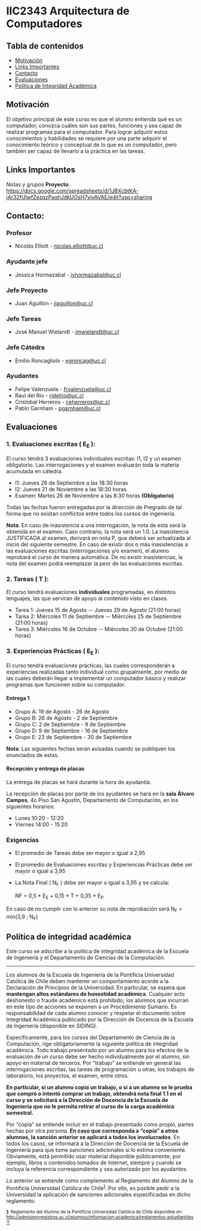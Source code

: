 # IIC2343 Arquitectura de Computadores

## Tabla de contenidos
 * [Motivación](#motivación)
 * [Links Importantes](#links-importantes)
 * [Contacto](#contacto)
 * [Evaluaciones](#evaluaciones)
 * [Política de Integridad Académica](#política-de-integridad-académica)

## Motivación
El objetivo principal de este curso es que el alumno entienda qué es un computador, conozca cuáles son
sus partes, funciones y sea capaz de realizar programas para el computador. Para lograr adquirir
estos conocimientos y habilidades se requiere por una parte adquirir el conocimiento teórico y conceptual de
lo que es un computador, pero también ser capaz de llevarlo a la práctica en las tareas.

## Links Importantes
Notas y grupos **Proyecto**: https://docs.google.com/spreadsheets/d/1JBXcbtKA-jAr32fUIwfZezqzPaqhJdkUOsH7viyAVAE/edit?usp=sharing

## Contacto:

### Profesor
- Nicolás Elliott - nicolas.elliott@uc.cl
### Ayudante jefe
- Jessica Hormazabal - jyhormazabal@uc.cl
### Jefe Proyecto
- Juan Aguillón - jjaguillon@uc.cl
### Jefe Tareas
- José Manuel Wielandt - jmwielandt@uc.cl
### Jefe Cátedra
- Emilio Roncagliolo - egroncag@uc.cl
### Ayudantes
- Felipe Valenzuela - frvalenzuela@uc.cl
- Raul del Río - rjdelrio@uc.cl
- Cristobal Herreros - ceherreros@uc.cl
- Pablo Garnham - pgarnham@uc.cl


## Evaluaciones

### 1. Evaluaciones escritas ( E<sub>E</sub> ):

El curso tendrá 3 evaluaciones individuales escritas: I1, I2 y un examen obligatorio. Las interrogaciones y el examen evaluarán toda la materia acumulada en cátedra.

* I1: Jueves 26 de Septiembre a las 18:30 horas
* I2: Jueves 21 de Noviembre a las 18:30 horas
* Examen: Martes 26 de Noviembre a las 8:30 horas **(Obligatorio)**

Todas las fechas fueron entregadas por la dirección de Pregrado de tal forma que no existan conflictos entre todos los cursos de ingeniería.

**Nota**: En caso de inasistencia a una interrogación, la nota de esta será la obtenida en el examen. Caso contrario, la nota será un 1.0. La inasistencia JUSTIFICADA al examen, derivará en nota P, que deberá ser actualizada al inicio del siguiente semestre. En caso de existir dos o más inasistencias a las evaluaciones escritas (interrogaciones y/o examen), el alumno reprobará el curso de manera automática. De no existir inasistencias, la nota del examen podrá reemplazar la peor de las evaluaciones escritas.

### 2. Tareas ( T ):

El curso tendrá evaluaciones **individuales** programadas, en distintos lenguajes, las que servirán de apoyo al contenido visto en clases.

* Tarea 1: Jueves 15 de Agosto -- Jueves 29 de Agosto (21:00 horas)
* Tarea 2: Miércoles 11 de Septiembre -- Miércoles 25 de Septiembre (21:00 horas)
* Tarea 3: Miércoles 16 de Octubre -- Miércoles 30 de Octubre (21:00 horas)

### 3. Experiencias Prácticas ( E<sub>E</sub> ):

El curso tendrá evaluaciones prácticas, las cuales corresponderán a experiencias realizadas tanto individual como grupalmente, por medio de las cuales deberán llegar a implementar un computador básico y realizar programas que funcionen sobre su computador.

#### Entrega 1 

* Grupo A: 19 de Agosto - 26 de Agosto
* Grupo B: 26 de Agosto - 2 de Septiembre
* Grupo C: 2 de Septiembre - 9 de Septiembre
* Grupo D: 9 de Septiembre - 16 de Septiembre
* Grupo E: 23 de Septiembre - 30 de Septiembre

**Nota**: Las siguientes fechas serán avisadas cuando se publiquen los enunciados de estas.



#### Recepción y entrega de placas

La entrega de placas se hará durante la hora de ayudantía. 

La recepción de placas por parte de los ayudantes se hará en la **sala Álvaro Campos**, 4o Piso San Agustín, Departamento de Computación, en los siguientes horarios:

- Lunes 10:20 - 12:20
- Viernes 14:00 - 15:20



### Exigencias

* El promedio de Tareas debe ser mayor o igual a 2,95
* El promedio de Evaluaciones escritas y Experiencias Prácticas debe ser mayor o igual a 3,95
* La Nota Final ( N<sub>F</sub> ) debe ser mayor o igual a 3,95 y se calcula:
  
     NF = 0,5 * E<sub>E</sub> + 0,15 * T + 0,35 * E<sub>P</sub>
     

En caso de no cumplir con lo anterior su nota de reprobación será N<sub>F</sub> = min(3,9 ; N<sub>F</sub>)

## Política de integridad académica
Este curso se adscribe a la política de integridad académica de la Escuela de Ingeniería y el Departamento de Ciencias de la Computación.

---

Los alumnos de la Escuela de Ingeniería de la Pontificia Universidad Católica de Chile deben mantener un comportamiento acorde a la Declaración de Principios de la Universidad.  En particular, se espera que **mantengan altos estándares de honestidad académica**.  Cualquier acto deshonesto o fraude académico está prohibido; los alumnos que incurran en este tipo de acciones se exponen a un Procedimiento Sumario. Es responsabilidad de cada alumno conocer y respetar el documento sobre Integridad Académica publicado por la Dirección de Docencia de la Escuela de Ingeniería (disponible en SIDING).

Específicamente, para los cursos del Departamento de Ciencia de la Computación, rige obligatoriamente la siguiente política de integridad académica. Todo trabajo presentado por un alumno para los efectos de la evaluación de un curso debe ser hecho individualmente por el alumno, sin apoyo en material de terceros.  Por “trabajo” se entiende en general las interrogaciones escritas, las tareas de programación u otras, los trabajos de laboratorio, los proyectos, el examen, entre otros.

**En particular, si un alumno copia un trabajo, o si a un alumno se le prueba que compró o intentó comprar un trabajo, obtendrá nota final 1.1 en el curso y se solicitará a la Dirección de Docencia de la Escuela de Ingeniería que no le permita retirar el curso de la carga académica semestral.**

Por “copia” se entiende incluir en el trabajo presentado como propio, partes hechas por otra persona.  **En caso que corresponda a “copia” a otros alumnos, la sanción anterior se aplicará a todos los involucrados**.  En todos los casos, se informará a la Dirección de Docencia de la Escuela de Ingeniería para que tome sanciones adicionales si lo estima conveniente. Obviamente, está permitido usar material disponible públicamente, por ejemplo, libros o contenidos tomados de Internet, siempre y cuando se incluya la referencia correspondiente y sea autorizado por los ayudantes.

Lo anterior se entiende como complemento al Reglamento del Alumno de la Pontificia Universidad Católica de 
Chile<sup><a name="pucCLBack">[1](#pucCL)</a></sup>.  Por ello, es posible pedir a la Universidad la aplicación de sanciones adicionales especificadas en dicho reglamento.

<sub>**<a name="pucCL">[1](#pucCL)</a>**: Reglamento del Alumno de la Pontificia Universidad Católica de Chile disponible en: http://admisionyregistros.uc.cl/alumnos/informacion-academica/reglamentos-estudiantiles [&#8593;](#pucCLBack)</sub>
